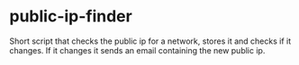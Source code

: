 # public-ip-finder
Short script that checks the public ip for a network, stores it and checks if it changes. If it changes it sends an email containing the new public ip.
